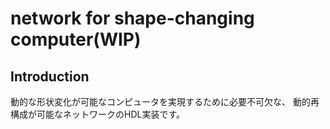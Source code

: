 # network for shape-changing computer(WIP)

## Introduction
動的な形状変化が可能なコンピュータを実現するために必要不可欠な、
動的再構成が可能なネットワークのHDL実装です。


